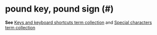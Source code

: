 # pound key, pound sign (\#)

**See** [Keys and keyboard shortcuts term collection](../term-collections/keys-keyboard-shortcuts.md) and [Special characters term collection](../term-collections/special-characters.md)
